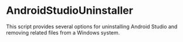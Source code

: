 # AndroidStudioUninstaller
This script provides several options for uninstalling Android Studio and removing related files from a Windows system.
